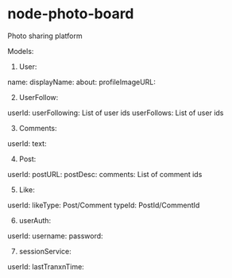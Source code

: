 # node-photo-board
Photo sharing platform

Models:
1. User:

name:
displayName:
about:
profileImageURL:

2. UserFollow:

userId:
userFollowing:
	  List of user ids
userFollows:
	  List of user ids

3. Comments:

userId:
text:

4. Post:

userId:
postURL:
postDesc:
comments:
	List of comment ids
	
5. Like:

userId:
likeType: Post/Comment
typeId: PostId/CommentId

6. userAuth:

userId:
username:
password:

7. sessionService:

userId:
lastTranxnTime:




